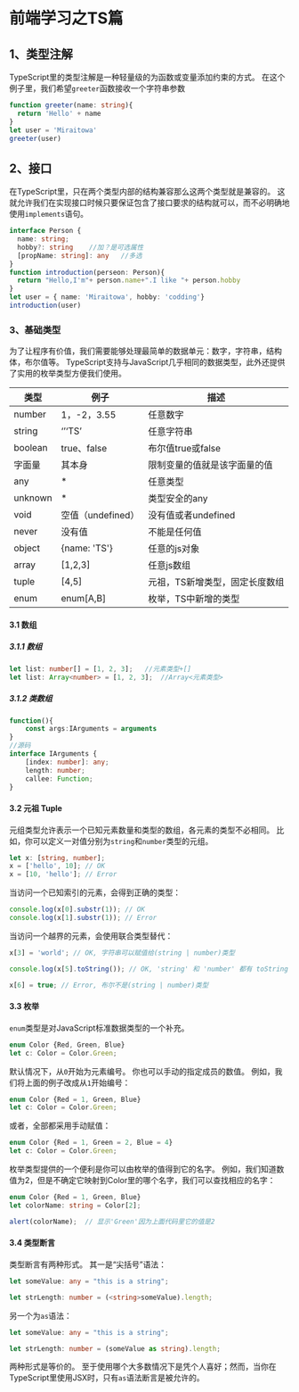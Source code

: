 # 前端学习之TS篇

## 1、类型注解

TypeScript里的类型注解是一种轻量级的为函数或变量添加约束的方式。 在这个例子里，我们希望`greeter`函数接收一个字符串参数

```typescript
function greeter(name: string){
  return 'Hello' + name 
}
let user = 'Miraitowa'
greeter(user)
```

## 2、接口

在TypeScript里，只在两个类型内部的结构兼容那么这两个类型就是兼容的。 这就允许我们在实现接口时候只要保证包含了接口要求的结构就可以，而不必明确地使用`implements`语句。

```typescript
interface Person {
  name: string;
  hobby?: string    //加？是可选属性
  [propName: string]: any   //多选
}
function introduction(perseon: Person){
  return "Hello,I'm"+ person.name+".I like "+ person.hobby
}
let user = { name: 'Miraitowa', hobby: 'codding'}
introduction(user)
```

### 3、基础类型
为了让程序有价值，我们需要能够处理最简单的数据单元：数字，字符串，结构体，布尔值等。 TypeScript支持与JavaScript几乎相同的数据类型，此外还提供了实用的枚举类型方便我们使用。

| 类型    | 例子              | 描述                           |
| ------- | ----------------- | ------------------------------ |
| number  | 1，-2，3.55       | 任意数字                       |
| string  | ‘’‘TS’            | 任意字符串                     |
| boolean | true、false       | 布尔值true或false              |
| 字面量  | 其本身            | 限制变量的值就是该字面量的值   |
| any     | *                 | 任意类型                       |
| unknown | *                 | 类型安全的any                  |
| void    | 空值（undefined） | 没有值或者undefined            |
| never   | 没有值            | 不能是任何值                   |
| object  | {name: 'TS'}      | 任意的js对象                   |
| array   | [1,2,3]           | 任意js数组                     |
| tuple   | [4,5]             | 元祖，TS新增类型，固定长度数组 |
| enum    | enum[A,B]         | 枚举，TS中新增的类型           |

#### 3.1 数组

##### 3.1.1 数组	

```typescript
let list: number[] = [1, 2, 3];   //元素类型+[]
let list: Array<number> = [1, 2, 3];  //Array<元素类型>
```

##### 3.1.2 类数组	

```typescript
function(){
	const args:IArguments = arguments
}
//源码
interface IArguments {
	[index: number]: any;
	length: number;
	callee: Function;
}
```



#### 3.2 元祖 Tuple

元组类型允许表示一个已知元素数量和类型的数组，各元素的类型不必相同。 比如，你可以定义一对值分别为`string`和`number`类型的元组。

```typescript
let x: [string, number];
x = ['hello', 10]; // OK
x = [10, 'hello']; // Error
```

当访问一个已知索引的元素，会得到正确的类型：

```typescript
console.log(x[0].substr(1)); // OK
console.log(x[1].substr(1)); // Error
```

当访问一个越界的元素，会使用联合类型替代：

```typescript
x[3] = 'world'; // OK, 字符串可以赋值给(string | number)类型

console.log(x[5].toString()); // OK, 'string' 和 'number' 都有 toString

x[6] = true; // Error, 布尔不是(string | number)类型
```

#### 3.3 枚举

`enum`类型是对JavaScript标准数据类型的一个补充。

```typescript
enum Color {Red, Green, Blue}
let c: Color = Color.Green;
```

默认情况下，从`0`开始为元素编号。 你也可以手动的指定成员的数值。 例如，我们将上面的例子改成从`1`开始编号：

```typescript
enum Color {Red = 1, Green, Blue}
let c: Color = Color.Green;
```

或者，全部都采用手动赋值：

```typescript
enum Color {Red = 1, Green = 2, Blue = 4}
let c: Color = Color.Green;
```

枚举类型提供的一个便利是你可以由枚举的值得到它的名字。 例如，我们知道数值为2，但是不确定它映射到Color里的哪个名字，我们可以查找相应的名字：

```typescript
enum Color {Red = 1, Green, Blue}
let colorName: string = Color[2];

alert(colorName);  // 显示'Green'因为上面代码里它的值是2
```

#### 3.4 类型断言

类型断言有两种形式。 其一是“尖括号”语法：

```typescript
let someValue: any = "this is a string";

let strLength: number = (<string>someValue).length;
```

另一个为`as`语法：

```typescript
let someValue: any = "this is a string";

let strLength: number = (someValue as string).length;
```

两种形式是等价的。 至于使用哪个大多数情况下是凭个人喜好；然而，当你在TypeScript里使用JSX时，只有`as`语法断言是被允许的。